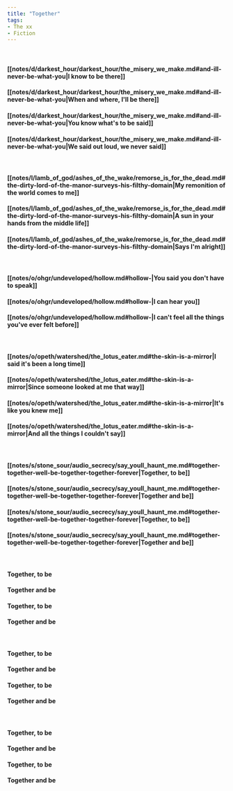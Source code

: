 ```yaml
---
title: "Together"
tags:
- The xx
- Fiction
---
```

&nbsp;
#### [[notes/d/darkest_hour/darkest_hour/the_misery_we_make.md#and-ill-never-be-what-you|I know to be there]]
#### [[notes/d/darkest_hour/darkest_hour/the_misery_we_make.md#and-ill-never-be-what-you|When and where, I'll be there]]
#### [[notes/d/darkest_hour/darkest_hour/the_misery_we_make.md#and-ill-never-be-what-you|You know what's to be said]]
#### [[notes/d/darkest_hour/darkest_hour/the_misery_we_make.md#and-ill-never-be-what-you|We said out loud, we never said]]
&nbsp;
#### [[notes/l/lamb_of_god/ashes_of_the_wake/remorse_is_for_the_dead.md#the-dirty-lord-of-the-manor-surveys-his-filthy-domain|My  remonition of the world comes to me]]
#### [[notes/l/lamb_of_god/ashes_of_the_wake/remorse_is_for_the_dead.md#the-dirty-lord-of-the-manor-surveys-his-filthy-domain|A sun in your hands from the middle life]]
#### [[notes/l/lamb_of_god/ashes_of_the_wake/remorse_is_for_the_dead.md#the-dirty-lord-of-the-manor-surveys-his-filthy-domain|Says I'm alright]]
&nbsp;
#### [[notes/o/ohgr/undeveloped/hollow.md#hollow-|You said you don't have to speak]]
#### [[notes/o/ohgr/undeveloped/hollow.md#hollow-|I can hear you]]
#### [[notes/o/ohgr/undeveloped/hollow.md#hollow-|I can't feel all the things you've ever felt before]]
&nbsp;
#### [[notes/o/opeth/watershed/the_lotus_eater.md#the-skin-is-a-mirror|I said it's been a long time]]
#### [[notes/o/opeth/watershed/the_lotus_eater.md#the-skin-is-a-mirror|Since someone looked at me that way]]
#### [[notes/o/opeth/watershed/the_lotus_eater.md#the-skin-is-a-mirror|It's like you knew me]]
#### [[notes/o/opeth/watershed/the_lotus_eater.md#the-skin-is-a-mirror|And all the things I couldn't say]]
&nbsp;
#### [[notes/s/stone_sour/audio_secrecy/say_youll_haunt_me.md#together-together-well-be-together-together-forever|Together, to be]]
#### [[notes/s/stone_sour/audio_secrecy/say_youll_haunt_me.md#together-together-well-be-together-together-forever|Together and be]]
#### [[notes/s/stone_sour/audio_secrecy/say_youll_haunt_me.md#together-together-well-be-together-together-forever|Together, to be]]
#### [[notes/s/stone_sour/audio_secrecy/say_youll_haunt_me.md#together-together-well-be-together-together-forever|Together and be]]
&nbsp;
#### Together, to be
#### Together and be
#### Together, to be
#### Together and be
&nbsp;
#### Together, to be
#### Together and be
#### Together, to be
#### Together and be
&nbsp;
#### Together, to be
#### Together and be
#### Together, to be
#### Together and be
